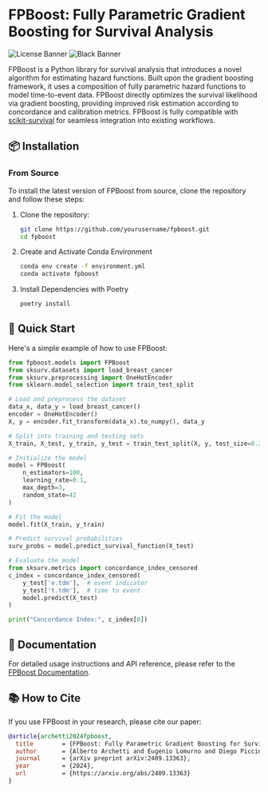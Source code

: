 # FPBoost: Fully Parametric Gradient Boosting for Survival Analysis

![License Banner](https://img.shields.io/badge/License-MIT-purple.svg)
![Black Banner](https://img.shields.io/badge/code%20style-black-000000.svg)

FPBoost is a Python library for survival analysis that introduces a novel algorithm for estimating 
hazard functions. Built upon the gradient boosting framework, it uses a composition of fully 
parametric hazard functions to model time-to-event data. FPBoost directly optimizes the survival 
likelihood via gradient boosting, providing improved risk estimation according to concordance and 
calibration metrics. FPBoost is fully compatible with 
[scikit-survival](https://scikit-survival.readthedocs.io/en/stable/index.html) for seamless 
integration into existing workflows.



## 📦 Installation

### From Source

To install the latest version of FPBoost from source, clone the repository and follow these steps:

1. Clone the repository: 
    ```bash
    git clone https://github.com/yourusername/fpboost.git
    cd fpboost
    ```
2. Create and Activate Conda Environment
    ```bash
    conda env create -f environment.yml
    conda activate fpboost
    ```
3. Install Dependencies with Poetry
    ```bash
    poetry install
    ```

## 🚀 Quick Start
Here's a simple example of how to use FPBoost:

```python
from fpboost.models import FPBoost
from sksurv.datasets import load_breast_cancer
from sksurv.preprocessing import OneHotEncoder
from sklearn.model_selection import train_test_split

# Load and preprocess the dataset
data_x, data_y = load_breast_cancer()
encoder = OneHotEncoder()
X, y = encoder.fit_transform(data_x).to_numpy(), data_y

# Split into training and testing sets
X_train, X_test, y_train, y_test = train_test_split(X, y, test_size=0.2)

# Initialize the model
model = FPBoost(
    n_estimators=100,
    learning_rate=0.1,
    max_depth=3,
    random_state=42
)

# Fit the model
model.fit(X_train, y_train)

# Predict survival probabilities
surv_probs = model.predict_survival_function(X_test)

# Evaluate the model
from sksurv.metrics import concordance_index_censored
c_index = concordance_index_censored(
    y_test['e.tdm'],  # event indicator
    y_test['t.tdm'],  # time to event
    model.predict(X_test)
)

print("Concordance Index:", c_index[0])
```

## 📖 Documentation

For detailed usage instructions and API reference, please refer to the [FPBoost Documentation]().

## 📚 How to Cite

If you use FPBoost in your research, please cite our paper:

```bibtex
@article{archetti2024fpboost,
  title        = {FPBoost: Fully Parametric Gradient Boosting for Survival Analysis},
  author       = {Alberto Archetti and Eugenio Lomurno and Diego Piccinotti and Matteo Matteucci},
  journal      = {arXiv preprint arXiv:2409.13363},
  year         = {2024},
  url          = {https://arxiv.org/abs/2409.13363}
}
```
